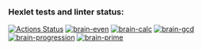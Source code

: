 ### Hexlet tests and linter status:
[![Actions Status](https://github.com/Nadezhda18/qa-auto-engineer-javascript-project-44/actions/workflows/hexlet-check.yml/badge.svg)](https://github.com/Nadezhda18/qa-auto-engineer-javascript-project-44/actions)
[![brain-even](https://asciinema.org/a/LvSaWx7HWPZMEXOw77rTdljMV.svg)](https://asciinema.org/a/LvSaWx7HWPZMEXOw77rTdljMV)
[![brain-calc](https://asciinema.org/a/bbFpugTrPtFa4wLdRWYzkrvku.svg)](https://asciinema.org/a/bbFpugTrPtFa4wLdRWYzkrvku)
[![brain-gcd](https://asciinema.org/a/EwFt12gTIlLQg0uOoMbAzVl0i.svg)](https://asciinema.org/a/EwFt12gTIlLQg0uOoMbAzVl0i)
[![brain-progression](https://asciinema.org/a/RMCrJFigfA5YPsa17BsdGELHf.svg)](https://asciinema.org/a/RMCrJFigfA5YPsa17BsdGELHf)
[![brain-prime](https://asciinema.org/a/1xKKPs9Czz8O8OfqQtpMwyCoO.svg)](https://asciinema.org/a/1xKKPs9Czz8O8OfqQtpMwyCoO)
